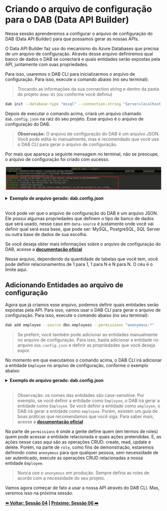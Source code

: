 # Criando o arquivo de configuração para o DAB (Data API Builder)

Nessa sessão aprenderemos a configurar o arquivo de configuração do DAB (Data API Builder) para que possamos gerar as nossas APIs.

O Data API Builder faz uso do mecanismo do Azure Databases que precisa de um arquivo de configuração. Através desse arquivo definiremos qual banco de dados o DAB se conectará e quais entidades serão expostas pela API, juntamente com suas propriedades.

Para isso, usaremos o DAB CLI para inicializarmos o arquivo de configuração. Para isso, execute o comando abaixo (no seu terminal):

> Trocando as informações da sua connection string e dentro da pasta do projeto `demo-01` (ou conforme você definiu)

```bash
dab init --database-type "mssql" --connection-string "Server=localhost;Database=<database-name>;User ID=<user>;Password=<password>;TrustServerCertificate=true" --host-mode "Development"
``` 

Depois de executar o comando acima, criará um arquivo chamado `dab.config.json` na raiz do seu projeto. Esse arquivo é o arquivo de configuração do DAB.

> **Observação:** O arquivo de configuração do DAB é um arquivo JSON. Você pode editá-lo manualmente, mas é recomendado que você use o DAB CLI para gerar o arquivo de configuração.

Por mais que apareça a seguinte mensagem no terminal, não se preocupe, o arquivo de configuração foi criado com sucesso.

![image-17](./../../workshop-images/image-17.jpg)

<details><summary><b>Exemplo de arquivo gerado: dab.config.json</b></summary>
<br/>

```json
{
  "$schema": "https://github.com/Azure/data-api-builder/releases/download/v{dab-version}/dab.draft.schema.json",
  "data-source": {
    "database-type": "mssql",
    "options": {
      "set-session-context": false
    },
    "connection-string": "Server=localhost;Database=<database-name>;User ID=<user>;Password=<password>;TrustServerCertificate=true"
  },
  "runtime": {
    "rest": {
      "enabled": true,
      "path": "/api"
    },
    "graphql": {
      "allow-introspection": true,
      "enabled": true,
      "path": "/graphql"
    },
    "host": {
      "mode": "development",
      "cors": {
        "origins": [],
        "allow-credentials": false
      },
      "authentication": {
        "provider": "StaticWebApps"
      }
    }
  },
  "entities": {}
}
```

</details>
<br/>

Você pode ver que o arquivo de configuração do DAB é um arquivo JSON. Ele possui algumas propriedades que definem o tipo de banco de dados que será usado, nesse caso em `data-source` é justamente onde você vai definir qual será essa base, que pode ser: MySQL, PostgreSQL, SQL Server ou outra base de dados de sua escolha. 

Se você deseja obter mais informações sobre o arquivo de configuração do DAB, acesse a **[documentação oficial](https://github.com/Azure/data-api-builder/blob/main/docs/configuration-file.md)**

Nesse arquivo, dependendo da quantidade de tabelas que você tem, você pode definir relacionamentos de 1 para 1, 1 para N e N para N. O céu é o limite aqui.

## Adicionando Entidades ao arquivo de configuração

Agora que já criamos esse arquivo, podemos definir quais entidades serão expostas pela API. Para isso, vamos usar o DAB CLI para gerar o arquivo de configuração. Para isso, execute o comando abaixo (no seu terminal):


```bash
dab add employee --source dbo.employees --permissions "anonymous:*"
```

> Se preferir, você também pode adicionar as entidades manualmente no arquivo de configuração. Para isso, basta adicionar a entidade no arquivo `dab.config.json` e definir as propriedades que você deseja expor.

No momento em que executamos o comando acima, o DAB CLI irá adicionar a entidade `Employee` no arquivo de configuração, conforme o exemplo abaixo:

<details><summary><b>Exemplo de arquivo gerado: dab.config.json</b></summary>
<br/>

```json
"entities": {
    "Employee": {
      "source": "dbo.employees",
      "permissions": [
        {
          "role": "anonymous",
          "actions": [
            "*"
          ]
        }
      ]
    }
```
</details>
<br/>

> Observação: os nomes das entidades são case-sensitive. Por exemplo, se você definir a entidade como `Employee`, o DAB irá gerar a entidade como `Employee`. Se você definir a entidade como `employee`, o DAB irá gerar a entidade como `employee`. Porém, existem um guia de boas práticas que recomendamos que você siga. Para saber mais, acesse a **[documentação oficial](https://github.com/Azure/data-api-builder/blob/main/docs/best-practices.md)**

Na parte de `permissions` é onde a gente define quem (em termos de roles) quem pode acessar a entidade relacionada e quais ações pretendidas. E, as ações nesse caso aqui são as operações CRUD: create, read, update e delete. Porém, na parte de `role`, como fins de demonstração, estaremos definindo como `anonymous` para que qualquer pessoa, sem necessidade de ser autenticado, execute as operações CRUD relacionadas a nossa entidade `Employee`.

> Nunca use o `anonymous` em produção. Sempre defina as roles de acordo com a necessidade do seu projeto.

Vamos agora começar de fato a usar a nossa API através do DAB CLI. Mas, veremos isso na próxima sessão.

**[⬅️ Voltar: Sessão 04](./04-session.md) | **[Próximo: Sessão 06 ➡️](./06-session.md)****







